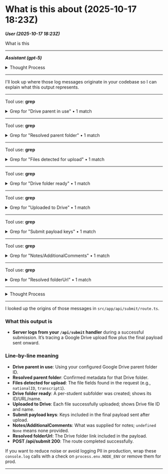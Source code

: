 <!-- Generated by SpecStory -->

<!-- cursor Session 929259c7-0d70-4267-8cfb-38cfdf900151 (2025-10-17 18:23Z) -->

# What is this about (2025-10-17 18:23Z)

_**User (2025-10-17 18:23Z)**_

What is this 

---

_**Assistant (gpt-5)**_

<think><details><summary>Thought Process</summary>**Searching for logs and code**

I’m planning to confirm by examining the relevant files to find specific console logs and code. The developer instructions suggest using codebase_search for this exploration. A good starting question could be: "Where are Google Drive uploads handled and logs printed?" Since codebase_search is semantic, I might want to grep for specific strings like "Drive parent in use" or "Files detected for upload." I’ll run multiple grep queries in parallel for different log phrases, including checking for 'console.log(' occurrences. Let’s gather the information!</details></think>

---

I'll look up where those log messages originate in your codebase so I can explain what this output represents.

---

Tool use: **grep**

<details>
<summary>Grep for "Drive parent in use" • 1 match</summary>

Output mode: content


| File | Content | Line |
|------|------|------|
| `.\src\app\api\submit\route.ts` | `try \{ console.log('Drive parent in use:', \{ driveParentId, source: 'default' \}); \} catch \{}` | L124 |


</details>

---

Tool use: **grep**

<details>
<summary>Grep for "Resolved parent folder" • 1 match</summary>

Output mode: content


| File | Content | Line |
|------|------|------|
| `.\src\app\api\submit\route.ts` | `try \{ console.log('Resolved parent folder:', \{ id: parentMeta.data.id, name: parentMeta.data.name, driveId: (parentMeta.data as any).driveId \}); \} catch \{}` | L137 |


</details>

---

Tool use: **grep**

<details>
<summary>Grep for "Files detected for upload" • 1 match</summary>

Output mode: content


| File | Content | Line |
|------|------|------|
| `.\src\app\api\submit\route.ts` | `try \{ console.log('Files detected for upload:', uploadKeys); \} catch \{}` | L207 |


</details>

---

Tool use: **grep**

<details>
<summary>Grep for "Drive folder ready" • 1 match</summary>

Output mode: content


| File | Content | Line |
|------|------|------|
| `.\src\app\api\submit\route.ts` | `try \{ console.log('Drive folder ready:', \{ folderId, folderUrl, folderName \}); \} catch \{}` | L216 |


</details>

---

Tool use: **grep**

<details>
<summary>Grep for "Uploaded to Drive" • 1 match</summary>

Output mode: content


| File | Content | Line |
|------|------|------|
| `.\src\app\api\submit\route.ts` | `try \{ console.log('Uploaded to Drive:', \{ key: k, name: driveName, id \}); \} catch \{}` | L251 |


</details>

---

Tool use: **grep**

<details>
<summary>Grep for "Submit payload keys" • 1 match</summary>

Output mode: content


| File | Content | Line |
|------|------|------|
| `.\src\app\api\submit\route.ts` | `console.log('Submit payload keys:', Object.keys(payload));` | L310 |


</details>

---

Tool use: **grep**

<details>
<summary>Grep for "Notes/AdditionalComments" • 1 match</summary>

Output mode: content


| File | Content | Line |
|------|------|------|
| `.\src\app\api\submit\route.ts` | `console.log('Notes/AdditionalComments:', payload.notes, payload.additionalComments);` | L311 |


</details>

---

Tool use: **grep**

<details>
<summary>Grep for "Resolved folderUrl" • 1 match</summary>

Output mode: content


| File | Content | Line |
|------|------|------|
| `.\src\app\api\submit\route.ts` | `console.log('Resolved folderUrl:', folderUrl);` | L312 |


</details>

---

<think><details><summary>Thought Process</summary>**Explaining server logs**

The user has asked, "What is this?" in relation to terminal_selection logs from their app, showing server logs. I’ve identified the origin with the grep tool and confirmed the need for a status update prior to tool calls. 

Now, I’ll provide a concise explanation of the output: it represents server logs from the API route `/api/submit`, detailing the creation of a Google Drive folder and the upload of `nationalID` and `transcript1` files, along with the logging of payload keys, notes, folder URL, and a response status of 200.  

I'll also outline the mapping of each log line and include relevant code references from the route.ts file to clarify.
**Considering updates and code references**

I need to ensure the conversation starts with a status update before any new batch of tool calls. If I'm using multiple tools, I’ll add a micro-update. But do I really need to include more? It might help to add code references for clarity, though I want to keep things concise. 

I can include a short mapping with bullet points mentioning only line numbers and the file, stating it’s from the route.ts lines. They likely want clarity on what the logs show, so I’ll balance brevity with helpfulness.
**Summarizing server-side logs**

I need to provide a straightforward explanation of the server-side logs from the `/api/submit` API route in Next.js. Here’s what these logs show: the chosen Google Drive parent ID, resolved parent folder metadata, detected file keys for upload, the name of the created student folder, each uploaded file's Drive IDs, payload keys sent for submission, notes (undefined), the resolved folder URL, and a 200 status indicating success. This confirms that the upload and submission are complete. 

I can also suggest ways to manage logging, like toggling verbose logging via an environment variable or removing `console.log` statements. However, I want to keep it minimal. Since we did a status update at the beginning, I’ll wrap up with a brief summary: nothing was edited, but I'm summarizing the logs for clarity.
**Adhering to markdown specifications**

I need to follow the markdown specifications, which means I'll use headings with ### and provide a bullet list. It should be concise and not too verbose, so I'll focus on clarity. 

Also, I should check if I need to use `todo_write`, but since this is a read-only task, I can skip that. I'll create an answer that’s minimal and clear, including a bullet list mapping for each log line. While I could include a small code reference for confirmation, it’s not strictly necessary, so I’ll keep the message focused and straightforward.
**Composing server log explanation**

First, I’ll start with a brief status update: “I looked up the log origins in `src/app/api/submit/route.ts`.”

Next, I’ll provide an explanation mapping the logs:

- Drive parent in use: retrieving the configured Google Drive parent folder ID.
- Resolved parent folder: verifying metadata of that folder.
- Files detected for upload: recognizing keys in the multipart/form data.
- Drive folder ready: created a per-student subfolder with ID, URL, and name.
- Uploaded to Drive: confirmation of each file successfully uploaded.
- Submit payload keys: keys included in the final payload for submission.
- Notes/AdditionalComments: logs showing fields that are 'undefined None' if not provided.
- Resolved folder URL: included in the payload.
- POST /api/submit 200: indicates the request completed successfully.

I’ll note that all of these are console.log statements, but listing numerous line numbers isn't necessary. Also, if any personally identifiable info appears, we should suggest removing it before production. 

As a quick suggestion, I can mention: “If this is too noisy or sensitive, you can use a NODE_ENV check to gate these logs or remove them.” 

And while the code snippet might not be necessary, I could include something like:

```ts
if (process.env.NODE_ENV !== 'production') console.log(...)
```

But I’ll aim for minimalism throughout the message.</details></think>

---

I looked up the origins of those messages in `src/app/api/submit/route.ts`.

### What this output is
- **Server logs from your `/api/submit` handler** during a successful submission. It’s tracing a Google Drive upload flow plus the final payload sent onward.

### Line-by-line meaning
- **Drive parent in use**: Using your configured Google Drive parent folder ID.
- **Resolved parent folder**: Confirmed metadata for that Drive folder.
- **Files detected for upload**: The file fields found in the request (e.g., `nationalID`, `transcript1`).
- **Drive folder ready**: A per-student subfolder was created; shows its ID/URL/name.
- **Uploaded to Drive**: Each file successfully uploaded; shows Drive file ID and name.
- **Submit payload keys**: Keys included in the final payload sent after upload.
- **Notes/AdditionalComments**: What was supplied for notes; `undefined None` means none provided.
- **Resolved folderUrl**: The Drive folder link included in the payload.
- **POST /api/submit 200**: The route completed successfully.

If you want to reduce noise or avoid logging PII in production, wrap these `console.log` calls with a check on `process.env.NODE_ENV` or remove them for prod.

---

